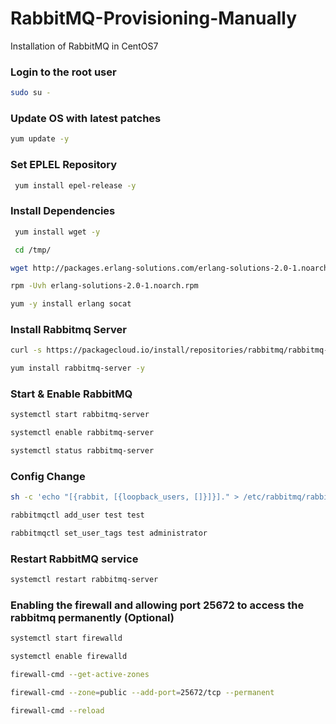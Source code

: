 # RabbitMQ-Provisioning-Manually
Installation of RabbitMQ in CentOS7
### Login to the root user
```sh
sudo su -
```
### Update OS with latest patches
 ```sh 
 yum update -y 
 ```
### Set EPLEL Repository
 ```sh
  yum install epel-release -y 
 ```
### Install Dependencies
```sh
 yum install wget -y
 ```
```sh
 cd /tmp/
 ```
 ```sh
 wget http://packages.erlang-solutions.com/erlang-solutions-2.0-1.noarch.rpm 
 ```
 ```sh
 rpm -Uvh erlang-solutions-2.0-1.noarch.rpm
 ```
 ```sh
 yum -y install erlang socat
 ```
 ### Install Rabbitmq Server
 ```sh
 curl -s https://packagecloud.io/install/repositories/rabbitmq/rabbitmq-server/script.rpm.sh | sudo bash
 ```
 ```sh
 yum install rabbitmq-server -y
 ```
 ### Start & Enable RabbitMQ
 ```sh
 systemctl start rabbitmq-server
 ```
 ```sh
 systemctl enable rabbitmq-server
 ```
  ```sh
 systemctl status rabbitmq-server
 ```
 ### Config Change
 ```sh
 sh -c 'echo "[{rabbit, [{loopback_users, []}]}]." > /etc/rabbitmq/rabbitmq.config'
 ```
 ```sh
 rabbitmqctl add_user test test
 ```
  ```sh
 rabbitmqctl set_user_tags test administrator
 ```
 ### Restart RabbitMQ service
 ```sh
 systemctl restart rabbitmq-server
 ```
 ### Enabling the firewall and allowing port 25672 to access the rabbitmq permanently (Optional)
 ```sh
 systemctl start firewalld
 ```
 ```sh
 systemctl enable firewalld
 ```
 ```sh
 firewall-cmd --get-active-zones
 ```
 ```sh
 firewall-cmd --zone=public --add-port=25672/tcp --permanent
 ```
 ```sh
 firewall-cmd --reload
 ```
 
 
 
